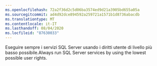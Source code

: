 ```yaml
---
ms.openlocfilehash: 72a2f36d2c5d06ba3574ed9d21a3905bd655a05a
ms.sourcegitcommit: ad4d92dce894592a259721a1571b1d8736abacdb
ms.translationtype: MT
ms.contentlocale: it-IT
ms.lasthandoff: 08/04/2020
ms.locfileid: "87630033"
---
```

<span data-ttu-id="9fb55-101">Eseguire sempre i servizi SQL Server usando i diritti utente di livello più basso possibile.</span><span class="sxs-lookup"><span data-stu-id="9fb55-101">Always run SQL Server services by using the lowest possible user rights.</span></span>

